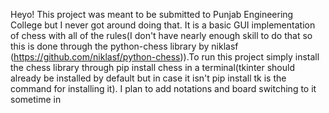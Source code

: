 Heyo! This project was meant to be submitted to Punjab Engineering College but I never got around doing that.
It is a basic GUI implementation of chess with all of the rules(I don't have nearly enough skill to do that so this is done through the python-chess library by niklasf (https://github.com/niklasf/python-chess)).To run this project simply install the chess library through pip install chess in a terminal(tkinter should already be installed by default but in case it isn't pip install tk is the command for installing it). I plan to add notations and board switching to it sometime in 